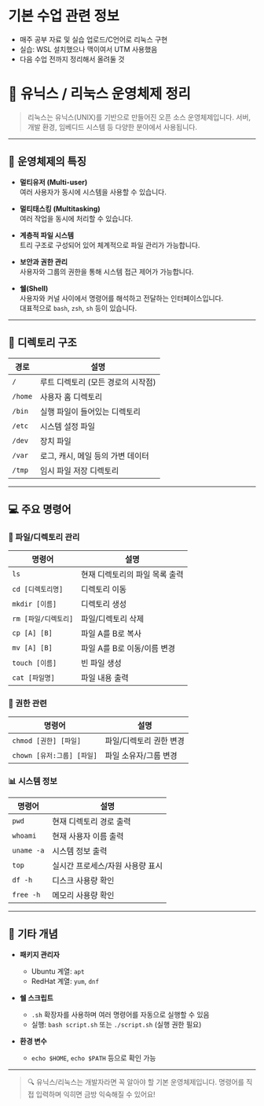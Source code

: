 # 기본 수업 관련 정보

- 매주 공부 자료 및 실습 업로드/C언어로 리눅스 구현
- 실습: WSL 설치했으나 맥이여서 UTM 사용했음
- 다음 수업 전까지 정리해서 올려둘 것



# 🐧 유닉스 / 리눅스 운영체제 정리

> 리눅스는 유닉스(UNIX)를 기반으로 만들어진 오픈 소스 운영체제입니다. 서버, 개발 환경, 임베디드 시스템 등 다양한 분야에서 사용됩니다.

---

## 📌 운영체제의 특징

- **멀티유저 (Multi-user)**  
  여러 사용자가 동시에 시스템을 사용할 수 있습니다.

- **멀티태스킹 (Multitasking)**  
  여러 작업을 동시에 처리할 수 있습니다.

- **계층적 파일 시스템**  
  트리 구조로 구성되어 있어 체계적으로 파일 관리가 가능합니다.

- **보안과 권한 관리**  
  사용자와 그룹의 권한을 통해 시스템 접근 제어가 가능합니다.

- **쉘(Shell)**  
  사용자와 커널 사이에서 명령어를 해석하고 전달하는 인터페이스입니다.  
  대표적으로 `bash`, `zsh`, `sh` 등이 있습니다.

---

## 📁 디렉토리 구조

| 경로      | 설명 |
|-----------|------|
| `/`       | 루트 디렉토리 (모든 경로의 시작점) |
| `/home`   | 사용자 홈 디렉토리 |
| `/bin`    | 실행 파일이 들어있는 디렉토리 |
| `/etc`    | 시스템 설정 파일 |
| `/dev`    | 장치 파일 |
| `/var`    | 로그, 캐시, 메일 등의 가변 데이터 |
| `/tmp`    | 임시 파일 저장 디렉토리 |

---

## 💻 주요 명령어

### 📂 파일/디렉토리 관리

| 명령어              | 설명                                  |
|---------------------|---------------------------------------|
| `ls`                | 현재 디렉토리의 파일 목록 출력        |
| `cd [디렉토리명]`    | 디렉토리 이동                         |
| `mkdir [이름]`      | 디렉토리 생성                        |
| `rm [파일/디렉토리]`| 파일/디렉토리 삭제                   |
| `cp [A] [B]`         | 파일 A를 B로 복사                    |
| `mv [A] [B]`         | 파일 A를 B로 이동/이름 변경         |
| `touch [이름]`      | 빈 파일 생성                         |
| `cat [파일명]`      | 파일 내용 출력                        |

### 🔐 권한 관련

| 명령어                    | 설명                                  |
|---------------------------|---------------------------------------|
| `chmod [권한] [파일]`     | 파일/디렉토리 권한 변경              |
| `chown [유저:그룹] [파일]`| 파일 소유자/그룹 변경                |

### 📊 시스템 정보

| 명령어      | 설명                            |
|-------------|---------------------------------|
| `pwd`       | 현재 디렉토리 경로 출력         |
| `whoami`    | 현재 사용자 이름 출력           |
| `uname -a`  | 시스템 정보 출력                 |
| `top`       | 실시간 프로세스/자원 사용량 표시 |
| `df -h`     | 디스크 사용량 확인               |
| `free -h`   | 메모리 사용량 확인               |

---

## 🧠 기타 개념

- **패키지 관리자**
  - Ubuntu 계열: `apt`
  - RedHat 계열: `yum`, `dnf`

- **쉘 스크립트**
  - `.sh` 확장자를 사용하며 여러 명령어를 자동으로 실행할 수 있음
  - 실행: `bash script.sh` 또는 `./script.sh` (실행 권한 필요)

- **환경 변수**
  - `echo $HOME`, `echo $PATH` 등으로 확인 가능

---

> 🔍 유닉스/리눅스는 개발자라면 꼭 알아야 할 기본 운영체제입니다. 명령어를 직접 입력하며 익히면 금방 익숙해질 수 있어요!

